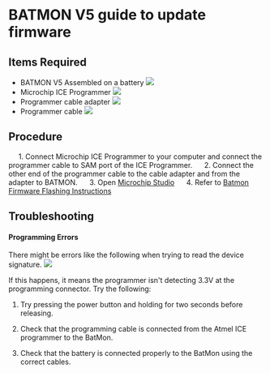 # BATMON V5 guide to update firmware
## Items Required
*   BATMON V5 Assembled on a battery
![](https://rotoye.com/wp-content/uploads/2021/04/Battery-Pack-v5.png)
*   Microchip ICE Programmer
![](http://batmonfiles.rotoye.com/userguide/atmel_ice.jpg)
*   Programmer cable adapter
![](http://batmonfiles.rotoye.com/userguide/adapter_2.png)
*   Programmer cable
![](http://batmonfiles.rotoye.com/userguide/programming_cable.jpg)

## Procedure
&nbsp;&nbsp;&nbsp;&nbsp; 1. Connect Microchip ICE Programmer to your computer and connect the programmer cable to SAM port of the ICE Programmer.
&nbsp;&nbsp;&nbsp;&nbsp; 2. Connect the other end of the programmer cable to the cable adapter and from the adapter to BATMON.
&nbsp;&nbsp;&nbsp;&nbsp; 3. Open [Microchip Studio](https://www.microchip.com/en-us/tools-resources/develop/microchip-studio#Downloads) 
&nbsp;&nbsp;&nbsp;&nbsp; 4. Refer to [Batmon Firmware Flashing Instructions](https://drive.google.com/file/d/1i3FtJegiDbdkC-YvEikniwFUjrS6eBBp/view?usp=sharing)

## Troubleshooting
#### Programming Errors
There might be errors like the following when trying to read the device
signature.
![](http://batmonfiles.rotoye.com/userguide/error_msg.png)

If this happens, it means the programmer isn't detecting 3.3V at the
programming connector. Try the following:

1.  Try pressing the power button and holding for two seconds before releasing.

2.  Check that the programming cable is connected from the Atmel ICE programmer to the BatMon.

3.  Check that the battery is connected properly to the BatMon using the correct cables.